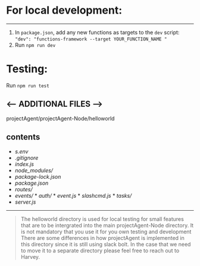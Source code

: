 # For local development:
---
1. In `package.json`, add any new functions as targets to the `dev` script:
`
"dev": "functions-framework --target YOUR_FUNCTION_NAME "
`
2. Run `npm run dev`

# Testing:
Run `npm run test`


<-- ADDITIONAL FILES -->
---
projectAgent/projectAgent-Node/helloworld

contents
---
- *s.env*
- *.gitignore*
- *index.js*
- *node_modules/*
- *package-lock.json*
- *package.json*
- *routes/*
-   *events/*
        * *auth/*
        * *event.js*
        * *slashcmd.js*
        * *tasks/*
- *server.js*


---
> The helloworld directory is used for local testing for small features that are to be intergrated into the main projectAgent-Node directory.
> It is not mandatory that you use it for you own testing and development
> There are some differences in how projectAgent is implemented in this directory since it is still using slack bolt.
> In the case that we need to move it to a separate directory please feel free to reach out to Harvey.
